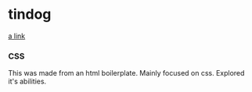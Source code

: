 # tindog
[a link](https://mahrusferdous.github.io/tindog)

### CSS
This was made from an html boilerplate. Mainly focused on css. Explored it's abilities. 

